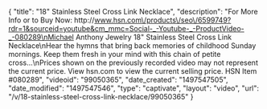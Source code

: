 {
    "title": "18\" Stainless Steel Cross Link Necklace",
    "description": "For More Info or to Buy Now: http:\/\/www.hsn.com\/products\/seo\/6599749?rdr=1&sourceid=youtube&cm_mmc=Social-_-Youtube-_-ProductVideo-_-080289\nMichael Anthony Jewelry 18\" Stainless Steel Cross Link Necklace\nHear the hymns that bring back memories of childhood Sunday mornings. Keep them fresh in your mind with this chain of petite cross...\nPrices shown on the previously recorded video may not represent the current price.  View hsn.com to view the current selling price. HSN Item #080289",
    "videoid": "99050365",
    "date_created": "1497547505",
    "date_modified": "1497547546",
    "type": "captivate",
    "layout": "video",
    "url": "\/v\/18-stainless-steel-cross-link-necklace\/99050365"
}